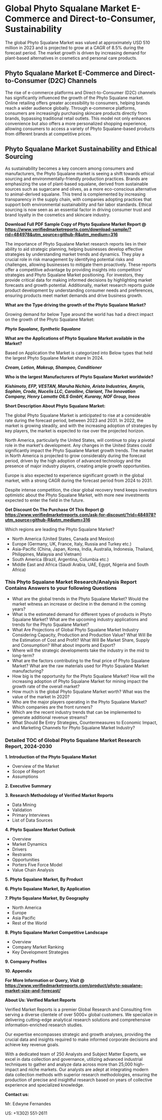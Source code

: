 <h1>Global Phyto Squalane Market E-Commerce and Direct-to-Consumer, Sustainability</h1><p class=""><p>The global Phyto Squalane Market was valued at approximately USD 510 million in 2023 and is projected to grow at a CAGR of 8.5% during the forecast period. The market growth is driven by increasing demand for plant-based alternatives in cosmetics and personal care products.</p><h2>Phyto Squalane Market E-Commerce and Direct-to-Consumer (D2C) Channels</h2><p>The rise of e-commerce platforms and Direct-to-Consumer (D2C) channels has significantly influenced the growth of the Phyto Squalane market. Online retailing offers greater accessibility to consumers, helping brands reach a wider audience globally. Through e-commerce platforms, consumers are increasingly purchasing skincare products directly from brands, bypassing traditional retail outlets. This model not only enhances convenience but also offers a more personalized shopping experience, allowing consumers to access a variety of Phyto Squalane-based products from different brands at competitive prices.</p><h2>Phyto Squalane Market Sustainability and Ethical Sourcing</h2><p>As sustainability becomes a key concern among consumers and manufacturers, the Phyto Squalane market is seeing a shift towards ethical sourcing and environmentally-friendly production practices. Brands are emphasizing the use of plant-based squalane, derived from sustainable sources such as sugarcane and olives, as a more eco-conscious alternative to animal-derived squalane. This trend is complemented by increasing transparency in the supply chain, with companies adopting practices that support both environmental sustainability and fair labor standards. Ethical sourcing is now seen as an essential factor in driving consumer trust and brand loyalty in the cosmetics and skincare industry.</p></p><p class=""><strong>Download Full PDF Sample Copy of Phyto Squalane Market Report @ <a href="https://www.verifiedmarketreports.com/download-sample/?rid=484978&utm_source=github-R&utm_medium=316" target="_blank">https://www.verifiedmarketreports.com/download-sample/?rid=484978&utm_source=github-R&utm_medium=316</a></strong></p><p>The importance of&nbsp;Phyto Squalane Market research reports lies in their ability to aid strategic planning, helping businesses develop effective strategies by understanding market trends and dynamics. They play a crucial role in risk management by identifying potential risks and challenges, allowing businesses to mitigate them proactively. These reports offer a competitive advantage by providing insights into competitors' strategies and Phyto Squalane Market positioning. For investors, they provide critical data for making informed decisions by highlighting market forecasts and growth potential. Additionally, market research reports guide product development by understanding consumer needs and preferences, ensuring products meet market demands and drive business growth.</p><p><strong>What are the&nbsp;Type driving the growth of the Phyto Squalane Market?</strong></p><p id="" class="">Growing demand for below Type around the world has had a direct impact on the growth of the Phyto Squalane Market:</p><p class=""><em><strong>Phyto Squalane, Synthetic Squalane</strong></em></p><p class=""><strong>What are the&nbsp;Applications&nbsp;of Phyto Squalane Market available in the Market?</strong></p><p id="" class="">Based on Application the Market is categorized into Below types that held the largest Phyto Squalane Market share In 2024.</p><p class=""><em><strong>Cream, Lotion, Makeup, Shampoo, Conditioner</strong></em></p><p class=""><strong>Who is the largest Manufacturers of Phyto Squalane Market worldwide?</strong></p><p><em><strong>Kishimoto, EFP, VESTAN, Maruha Nichiro, Arista Industries, Amyris, Sophim, Croda, Nucelis LLC, Caroiline, Clariant, The Innovation Company, Henry Lamotte OILS GmbH, Kuraray, NOF Group, Ineos</strong></em></p><p id="" class=""><strong>Short Description About Phyto Squalane Market:</strong></p><p>The global Phyto Squalane Market is anticipated to rise at a considerable rate during the forecast period, between 2023 and 2031. In 2022, the market is growing steadily, and with the increasing adoption of strategies by key players, the market is expected to rise over the projected horizon.</p><p>North America, particularly the United States, will continue to play a pivotal role in the market's development. Any changes in the United States could significantly impact the Phyto Squalane Market growth trends. The market in North America is projected to grow considerably during the forecast period, driven by the high adoption of advanced technology and the presence of major industry players, creating ample growth opportunities.</p><p>Europe is also expected to experience significant growth in the global market, with a strong CAGR during the forecast period from 2024 to 2031.</p><p>Despite intense competition, the clear global recovery trend keeps investors optimistic about the Phyto Squalane Market, with more new investments expected to enter the field in the future.</p><p id="" class=""><strong>Get Discount On The Purchase Of This Report @ <a href="https://www.verifiedmarketreports.com/ask-for-discount/?rid=484978?utm_source=github-R&utm_medium=316" target="_blank">https://www.verifiedmarketreports.com/ask-for-discount/?rid=484978?utm_source=github-R&utm_medium=316</a></strong></p><p class="">Which regions are leading the Phyto Squalane Market?</p><ul><li>North America (United States, Canada and Mexico)</li><li>Europe (Germany, UK, France, Italy, Russia and Turkey etc.)</li><li>Asia-Pacific (China, Japan, Korea, India, Australia, Indonesia, Thailand, Philippines, Malaysia and Vietnam)</li><li>South America (Brazil, Argentina, Columbia etc.)</li><li>Middle East and Africa (Saudi Arabia, UAE, Egypt, Nigeria and South Africa)</li></ul><h3 id="" class="">This Phyto Squalane Market Research/Analysis Report Contains Answers to your following Questions</h3><ul><li>What are the global trends in the Phyto Squalane Market? Would the market witness an increase or decline in the demand in the coming years?</li><li>What is the estimated demand for different types of products in Phyto Squalane Market? What are the upcoming industry applications and trends for the Phyto Squalane Market?</li><li>What Are Projections of Global Phyto Squalane Market Industry Considering Capacity, Production and Production Value? What Will Be the Estimation of Cost and Profit? What Will Be Market Share, Supply and Consumption? What about imports and Export?</li><li>Where will the strategic developments take the industry in the mid to long-term?</li><li>What are the factors contributing to the final price of Phyto Squalane Market? What are the raw materials used for Phyto Squalane Market manufacturing?</li><li>How big is the opportunity for the Phyto Squalane Market? How will the increasing adoption of Phyto Squalane Market for mining impact the growth rate of the overall market?</li><li>How much is the global Phyto Squalane Market worth? What was the value of the market In 2020?</li><li>Who are the major players operating in the Phyto Squalane Market? Which companies are the front runners?</li><li>Which are the recent industry trends that can be implemented to generate additional revenue streams?</li><li>What Should Be Entry Strategies, Countermeasures to Economic Impact, and Marketing Channels for Phyto Squalane Market Industry?</li></ul><h3 id="" class="">Detailed TOC of Global Phyto Squalane Market Research Report, 2024-2030</h3><p id="" class=""><strong>1. Introduction of the Phyto Squalane Market</strong></p><ul><li>Overview of the Market</li><li>Scope of Report</li><li>Assumptions</li></ul><p id="" class=""><strong>2. Executive Summary</strong></p><p id="" class=""><strong>3. Research Methodology of Verified Market Reports</strong></p><ul><li>Data Mining</li><li>Validation</li><li>Primary Interviews</li><li>List of Data Sources</li></ul><p id="" class=""><strong>4. Phyto Squalane Market Outlook</strong></p><ul><li>Overview</li><li>Market Dynamics</li><li>Drivers</li><li>Restraints</li><li>Opportunities</li><li>Porters Five Force Model</li><li>Value Chain Analysis</li></ul><p id="" class=""><strong>5. Phyto Squalane Market, By Product</strong></p><p id="" class=""><strong>6. Phyto Squalane Market, By Application</strong></p><p id="" class=""><strong>7. Phyto Squalane Market, By Geography</strong></p><ul><li>North America</li><li>Europe</li><li>Asia Pacific</li><li>Rest of the World</li></ul><p id="" class=""><strong>8. Phyto Squalane Market Competitive Landscape</strong></p><ul><li>Overview</li><li>Company Market Ranking</li><li>Key Development Strategies</li></ul><p id="" class=""><strong>9. Company Profiles</strong></p><p id="" class=""><strong>10. Appendix</strong></p><p id="" class=""><strong>For More Information or Query, Visit @ <a href="https://www.verifiedmarketreports.com/product/phyto-squalane-market-size-and-forecast/" target="_blank">https://www.verifiedmarketreports.com/product/phyto-squalane-market-size-and-forecast/</a></strong></p><p id="" class=""><strong>About Us: Verified Market Reports</strong></p><p id="" class="">Verified Market Reports is a premier Global Research and Consulting firm serving a diverse clientele of over 5000+ global customers. We specialize in delivering cutting-edge analytical research solutions and comprehensive information-enriched research studies.</p><p id="" class="">Our expertise encompasses strategic and growth analyses, providing the crucial data and insights required to make informed corporate decisions and achieve key revenue goals.</p><p id="" class="">With a dedicated team of 250 Analysts and Subject Matter Experts, we excel in data collection and governance, utilizing advanced industrial techniques to gather and analyze data across more than 25,000 high-impact and niche markets. Our analysts are adept at integrating modern data collection methods with superior research methodologies, ensuring the production of precise and insightful research based on years of collective experience and specialized knowledge.</p><p id="" class=""><strong>Contact us:</strong></p><p id="" class="">Mr. Edwyne Fernandes</p><p id="" class="">US: +1(302) 551-2611</p>